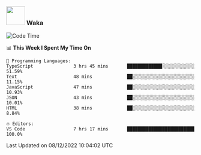 ### <img src="https://media.giphy.com/media/VgCDAzcKvsR6OM0uWg/giphy.gif" width="50"> Waka

  <!--START_SECTION:waka-->
![Code Time](http://img.shields.io/badge/Code%20Time-1%2C136%20hrs%2014%20mins-blue)

📊 **This Week I Spent My Time On** 

```text
💬 Programming Languages: 
TypeScript               3 hrs 45 mins       █████████████░░░░░░░░░░░░   51.59% 
Text                     48 mins             ██░░░░░░░░░░░░░░░░░░░░░░░   11.15% 
JavaScript               47 mins             ██░░░░░░░░░░░░░░░░░░░░░░░   10.93% 
JSON                     43 mins             ██░░░░░░░░░░░░░░░░░░░░░░░   10.01% 
HTML                     38 mins             ██░░░░░░░░░░░░░░░░░░░░░░░   8.84%

🔥 Editors: 
VS Code                  7 hrs 17 mins       █████████████████████████   100.0%

```


 Last Updated on 08/12/2022 10:04:02 UTC
<!--END_SECTION:waka-->
